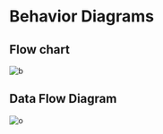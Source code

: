 # Behavior Diagrams
## Flow chart
![b](https://user-images.githubusercontent.com/101395036/164409815-21996a31-8e2b-4c44-8193-215cdd4a5a66.png)
## Data Flow Diagram
![o](https://user-images.githubusercontent.com/101395036/164412457-64719c03-9e4e-4ac1-b67b-47b15c9e0548.png)
